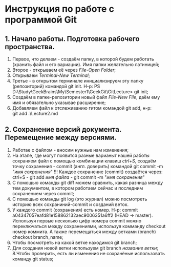 # Инструкция по работе с программой Git
## 1. Начало работы. Подготовка рабочего пространства.
1. Первое, что делаем - создаём папку, в которой будем работать (хранить файл и его вариации). Имя папки желательно латиницей;
2. Второе - открываем её через *File-Open Folder*;
3. Открываем *Terminal-New Terminal*;
4. Третье - в открытом терминале инициализируем эту папку (репозиторий) командой git init. Н-р:  PS D:\Study\GeekBrains\My\Semester1\GeekGit\GitLecture> git init;
5. Создаём в папке-репозитории новый файл *File-New File*, даём ему имя и обязательно указывае расширение;
6. Добавляем файл к отслеживанию гитом командой git add, н-р:   
git add .\Lecture2.md
## 2. Сохранение версий документа. Перемещение между версиями.
1. Работае с файлом - вносим нужные нам изменения;
2. На этапе, где могут появится разные варианыт нашей работы сохраняем файл с помощью комбинации клавиш *ctrl+S*, создаём точку сохранения - commit (англ. доверить) командой git commit -m "*имя сохранения*"
!!! Каждое сохранение (commit) создаётся через: ctri+S - git add *имя файла* - git commit -m "*имя сохранения*"
3. С помощью команды git diff можем сравнить, какая разница между тем документом, в котором работаем сейчас и последним сохранением через commit;
4. С помощью команды git log (это журнал) можно посмотреть историю всех сохраниний-commit и созданий веток.
5. У каждого commit (сохранения) есть номер. Н-р: commit a04347057eafd81e158862132aec9006351a6ff2 (HEAD -> master).  Используя первые несколько цифр номера commit можно переключаться между сохранениями, используя комманду checkout номер коммита.
А также перемещаться между ветками (branch) checkout branch_name;
6. Чтобы посмотреть на какой ветке находимся git branch;
7. Для создания новой ветки используем git branch *название ветки*;
8.Чтобы проверить, есть ли изменения не сохранёные использовать команду git status;
